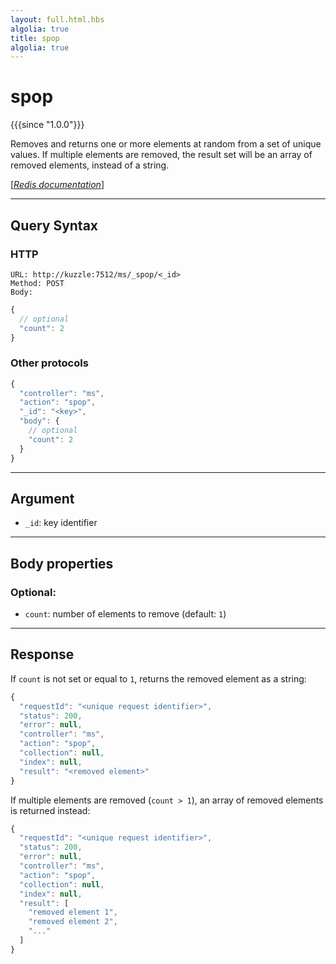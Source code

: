 ```yaml
---
layout: full.html.hbs
algolia: true
title: spop
algolia: true
---
```


# spop

{{{since "1.0.0"}}}

Removes and returns one or more elements at random from a set of unique values. If multiple elements are removed, the result set will be an array of removed elements, instead of a string.

[[_Redis documentation_]](https://redis.io/commands/spop)

---

## Query Syntax

### HTTP

```http
URL: http://kuzzle:7512/ms/_spop/<_id>
Method: POST  
Body:
```

```js
{
  // optional
  "count": 2
}
```

### Other protocols

```js
{
  "controller": "ms",
  "action": "spop",
  "_id": "<key>",
  "body": {
    // optional
    "count": 2
  }
}
```

---

## Argument

* `_id`: key identifier

---

## Body properties

### Optional:

* `count`: number of elements to remove (default: `1`)

---

## Response

If `count` is not set or equal to `1`, returns the removed element as a string:

```javascript
{
  "requestId": "<unique request identifier>",
  "status": 200,
  "error": null,
  "controller": "ms",
  "action": "spop",
  "collection": null,
  "index": null,
  "result": "<removed element>"
}
```

If multiple elements are removed (`count > 1`), an array of removed elements is returned instead:

```javascript
{
  "requestId": "<unique request identifier>",
  "status": 200,
  "error": null,
  "controller": "ms",
  "action": "spop",
  "collection": null,
  "index": null,
  "result": [
    "removed element 1",
    "removed element 2", 
    "..."
  ]
}
```
